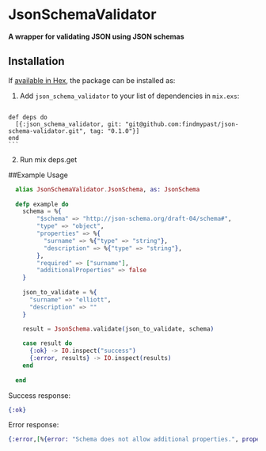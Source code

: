 # JsonSchemaValidator

**A wrapper for validating JSON using JSON schemas**

## Installation

If [available in Hex](https://hex.pm/docs/publish), the package can be installed as:

  1. Add `json_schema_validator` to your list of dependencies in `mix.exs`:
  
      ```elixir
    def deps do
      [{:json_schema_validator, git: "git@github.com:findmypast/json-schema-validator.git", tag: "0.1.0"}]
    end
    ```

  2. Run mix deps.get


##Example Usage

```elixir
  alias JsonSchemaValidator.JsonSchema, as: JsonSchema
  
  defp example do
    schema = %{
        "$schema" => "http://json-schema.org/draft-04/schema#",
        "type" => "object",
        "properties" => %{
          "surname" => %{"type" => "string"},
          "description" => %{"type" => "string"},
        },
        "required" => ["surname"],
        "additionalProperties" => false
    }
    
    json_to_validate = %{
      "surname" => "elliott",
      "description" => ""
    }

    result = JsonSchema.validate(json_to_validate, schema)
    
    case result do
      {:ok} -> IO.inspect("success")
      {:error, results} -> IO.inspect(results)
    end
    
  end
```

Success response: 
```elixir
{:ok}
```

Error response:
```elixir
{:error,[%{error: "Schema does not allow additional properties.", property: "#/test"}]}
```

